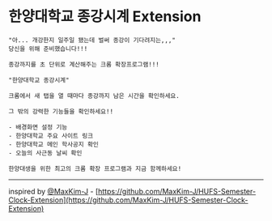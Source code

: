 # 한양대학교 종강시계 Extension

```
"아... 개강한지 일주일 됐는데 벌써 종강이 기다려지는,,,"
당신을 위해 준비했습니다!!!

종강까지를 초 단위로 계산해주는 크롬 확장프로그램!!!

"한양대학교 종강시계"

크롬에서 새 탭을 열 때마다 종강까지 남은 시간을 확인하세요.

그 밖의 강력한 기능들을 확인하세요!!

- 배경화면 설정 기능
- 한양대학교 주요 사이트 링크
- 한양대학교 메인 학사공지 확인
- 오늘의 사근동 날씨 확인

한양대생을 위한 최고의 크롬 확장 프로그램과 지금 함께하세요!
```

---

inspired by [@MaxKim-J](https://github.com/MaxKim-J) - [https://github.com/MaxKim-J/HUFS-Semester-Clock-Extension](https://github.com/MaxKim-J/HUFS-Semester-Clock-Extension)
